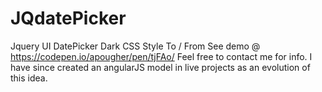 # JQdatePicker
Jquery UI DatePicker Dark CSS Style To  / From
See demo @ https://codepen.io/apougher/pen/tjFAo/
Feel free to contact me for info. I have since created an angularJS model in live projects as an evolution of this idea.
